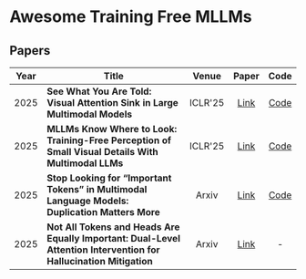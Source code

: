 # Awesome Training Free MLLMs



## Papers



| Year | Title                                    | Venue |                    Paper                     | Code |
| ---- | ---------------------------------------- | :---: | :------------------------------------------: | :--: |
| 2025 | **See What You Are Told: Visual Attention Sink in Large Multimodal Models** | ICLR'25 | [Link](https://arxiv.org/pdf/2503.03321?) |  [Code](https://github.com/seilk/VisAttnSink)  |
| 2025 |  **MLLMs Know Where to Look: Training-Free Perception of Small Visual Details With Multimodal LLMs**            |   ICLR'25    |   [Link](https://arxiv.org/pdf/2502.17422)       |  [Code](https://github.com/saccharomycetes/mllms_know)    |
| 2025 | **Stop Looking for “Important Tokens” in Multimodal Language Models: Duplication Matters More**| Arxiv | [Link](https://arxiv.org/pdf/2502.11494?) | [Code](https://github.com/ZichenWen1/DART)|
| 2025 | **Not All Tokens and Heads Are Equally Important: Dual-Level Attention Intervention for Hallucination Mitigation**| Arxiv | [Link](https://arxiv.org/pdf/2506.12609) | -|



